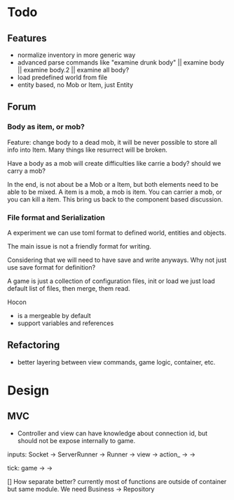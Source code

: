 # Todo

## Features

- normalize inventory in more generic way
- advanced parse commands like "examine drunk body" || examine body || examine body.2 || examine all body?
- load predefined world from file
- entity based, no Mob or Item, just Entity

## Forum

### Body as item, or mob?

Feature: change body to a dead mob, it will be never possible to store all info into Item. Many things like resurrect will be broken.

Have a body as a mob will create difficulties like carrie a body? should we carry a mob?

In the end, is not about be a Mob or a Item, but both elements need to be able to be mixed. A item is a mob, a mob is item. You can carrier a mob, or you can kill a item. This bring us back to the component based discussion.

### File format and Serialization

A experiment we can use toml format to defined world, entities and objects.

The main issue is not a friendly format for writing.

Considering that we will need to have save and write anyways. Why not just use save format for definition? 

A game is just a collection of configuration files, init or load we just load default list of files, then merge, them read.

Hocon
- is a mergeable by default
- support variables and references

## Refactoring

- better layering between view commands, game logic, container, etc. 

# Design

## MVC

- Controller and view can have knowledge about connection id, but should not be expose internally to game.

inputs:
Socket -> ServerRunner -> Runner -> view -> action_<kind> -> <domain> -> <container>

tick:
game -> <domain> -> <container>

[] How separate better? currently most of functions are outside of container but same module. We need Business -> Repository
